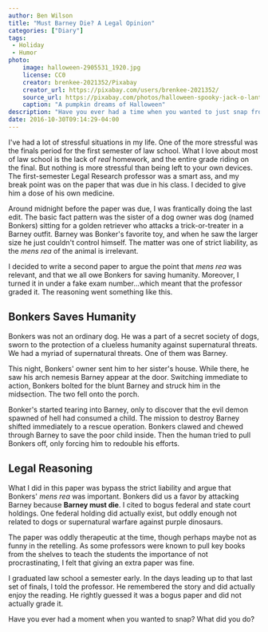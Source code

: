 ```yaml
---
author: Ben Wilson
title: "Must Barney Die? A Legal Opinion"
categories: ["Diary"]
tags:
 - Holiday
 - Humor
photo:
    image: halloween-2905531_1920.jpg
    license: CC0
    creator: brenkee-2021352/Pixabay
    creator_url: https://pixabay.com/users/brenkee-2021352/
    source_url: https://pixabay.com/photos/halloween-spooky-jack-o-lantern-2905531/
    caption: "A pumpkin dreams of Halloween"
description: "Have you ever had a time when you wanted to just snap from the stress? I have. And I did. What I did next was fun."
date: 2016-10-30T09:14:29-04:00
---
```


I've had a lot of stressful situations in my life. One of the more stressful was the finals period for the first semester of law school. What I love about most of law school is the lack of *real* homework, and the entire grade riding on the final. But nothing is more stressful than being left to your own devices. The first-semester Legal Research professor was a smart ass, and my break point was on the paper that was due in his class. I decided to give him a dose of his own medicine.

<!--more-->

Around midnight before the paper was due, I was frantically doing the last edit. The basic fact pattern was the sister of a dog owner was dog (named Bonkers) sitting for a golden retriever who attacks a trick-or-treater in a Barney outfit. Barney was Bonker's favorite toy, and when he saw the larger size he just couldn't control himself. The matter was one of strict liability, as the *mens rea* of the animal is irrelevant.

I decided to write a second paper to argue the point that *mens rea* was relevant, and that we all owe Bonkers for saving humanity. Moreover, I turned it in under a fake exam number...which meant that the professor graded it. The reasoning went something like this.

## Bonkers Saves Humanity

Bonkers was not an ordinary dog. He was a part of a secret society of dogs, sworn to the protection of a clueless humanity against supernatural threats. We had a myriad of supernatural threats. One of them was Barney.

This night, Bonkers' owner sent him to her sister's house. While there, he saw his arch nemesis Barney appear at the door. Switching immediate to action, Bonkers bolted for the blunt Barney and struck him in the midsection. The two fell onto the porch.

Bonker's started tearing into Barney, only to discover that the evil demon spawned of hell had consumed a child. The mission to destroy Barney shifted immediately to a rescue operation. Bonkers clawed and chewed through Barney to save the poor child inside. Then the human tried to pull Bonkers off, only forcing him to redouble his efforts.

## Legal Reasoning

What I did in this paper was bypass the strict liability and argue that Bonkers' *mens rea* was important. Bonkers did us a favor by attacking Barney because **Barney must die**. I cited to bogus federal and state court holdings. One federal holding did actually exist, but oddly enough not related to dogs or supernatural warfare against purple dinosaurs.

The paper was oddly therapeutic at the time, though perhaps maybe not as funny in the retelling. As some professors were known to pull key books from the shelves to teach the students the importance of not procrastinating, I felt that giving an extra paper was fine.

I graduated law school a semester early. In the days leading up to that last set of finals, I told the professor. He remembered the story and did actually enjoy the reading. He rightly guessed it was a bogus paper and did not actually grade it.

Have you ever had a moment when you wanted to snap? What did you do?
